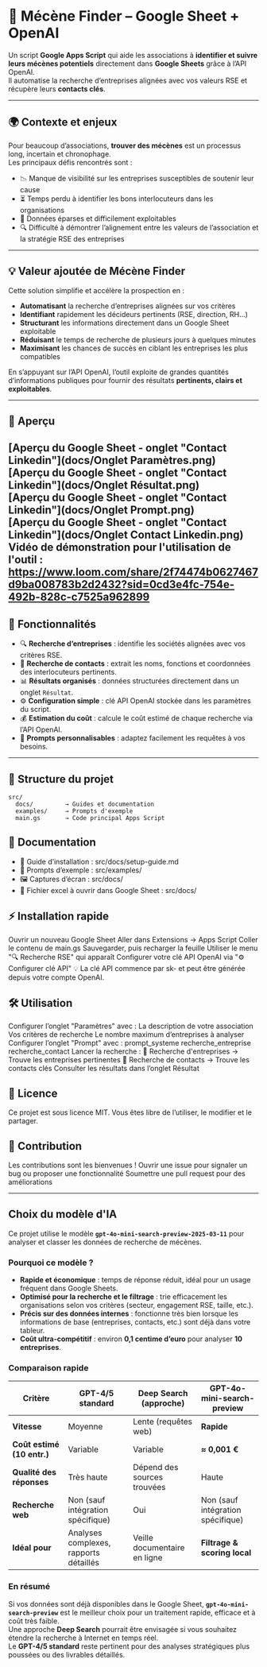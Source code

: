 # 🎯 Mécène Finder – Google Sheet + OpenAI

Un script **Google Apps Script** qui aide les associations à **identifier et suivre leurs mécènes potentiels** directement dans **Google Sheets** grâce à l’API OpenAI.  
Il automatise la recherche d’entreprises alignées avec vos valeurs RSE et récupère leurs **contacts clés**.

---
## 🌍 Contexte et enjeux

Pour beaucoup d’associations, **trouver des mécènes** est un processus long, incertain et chronophage.  
Les principaux défis rencontrés sont :  
- 📉 Manque de visibilité sur les entreprises susceptibles de soutenir leur cause  
- ⏳ Temps perdu à identifier les bons interlocuteurs dans les organisations  
- 📑 Données éparses et difficilement exploitables  
- 🔍 Difficulté à démontrer l’alignement entre les valeurs de l’association et la stratégie RSE des entreprises  

---

## 💡 Valeur ajoutée de Mécène Finder

Cette solution simplifie et accélère la prospection en :  
- **Automatisant** la recherche d’entreprises alignées sur vos critères  
- **Identifiant** rapidement les décideurs pertinents (RSE, direction, RH…)  
- **Structurant** les informations directement dans un Google Sheet exploitable  
- **Réduisant** le temps de recherche de plusieurs jours à quelques minutes  
- **Maximisant** les chances de succès en ciblant les entreprises les plus compatibles

En s’appuyant sur l’API OpenAI, l’outil exploite de grandes quantités d’informations publiques pour fournir des résultats **pertinents, clairs et exploitables**.

---

## 📸 Aperçu
[Aperçu du Google Sheet - onglet "Contact Linkedin"](docs/Onglet Paramètres.png)  
[Aperçu du Google Sheet - onglet "Contact Linkedin"](docs/Onglet Résultat.png)  
[Aperçu du Google Sheet - onglet "Contact Linkedin"](docs/Onglet Prompt.png)  
[Aperçu du Google Sheet - onglet "Contact Linkedin"](docs/Onglet Contact Linkedin.png)  
Vidéo de démonstration pour l'utilisation de l'outil : https://www.loom.com/share/2f74474b0627467d9ba008783b2d2432?sid=0cd3e4fc-754e-492b-828c-c7525a962899
---

## 🚀 Fonctionnalités

- 🔍 **Recherche d’entreprises** : identifie les sociétés alignées avec vos critères RSE.
- 👥 **Recherche de contacts** : extrait les noms, fonctions et coordonnées des interlocuteurs pertinents.
- 📊 **Résultats organisés** : données structurées directement dans un onglet `Résultat`.
- ⚙️ **Configuration simple** : clé API OpenAI stockée dans les paramètres du script.
- 💰 **Estimation du coût** : calcule le coût estimé de chaque recherche via l’API OpenAI.
- 📂 **Prompts personnalisables** : adaptez facilement les requêtes à vos besoins.

---

## 📁 Structure du projet

```plaintext
src/
  docs/         → Guides et documentation
  examples/     → Prompts d'exemple
  main.gs       → Code principal Apps Script
```
## 📖 Documentation
- 📜 Guide d’installation : src/docs/setup-guide.md
- 💬 Prompts d’exemple : src/examples/
- 🖼 Captures d’écran : src/docs/
- 📖 Fichier excel à ouvrir dans Google Sheet : src/docs/

## ⚡ Installation rapide
Ouvrir un nouveau Google Sheet
Aller dans Extensions → Apps Script
Coller le contenu de main.gs
Sauvegarder, puis recharger la feuille
Utiliser le menu "🔍 Recherche RSE" qui apparaît
Configurer votre clé API OpenAI via "⚙️ Configurer clé API"
💡 La clé API commence par sk- et peut être générée depuis votre compte OpenAI.

## 🛠 Utilisation
Configurer l’onglet "Paramètres" avec :
La description de votre association
Vos critères de recherche
Le nombre maximum d’entreprises à analyser
Configurer l’onglet "Prompt" avec :
prompt_systeme
recherche_entreprise
recherche_contact
Lancer la recherche :
🏢 Recherche d'entreprises → Trouve les entreprises pertinentes
👥 Recherche de contacts → Trouve les contacts clés
Consulter les résultats dans l’onglet Résultat

## 📜 Licence
Ce projet est sous licence MIT. Vous êtes libre de l’utiliser, le modifier et le partager.

## 🤝 Contribution
Les contributions sont les bienvenues !
Ouvrir une issue pour signaler un bug ou proposer une fonctionnalité
Soumettre une pull request pour des améliorations

---

## Choix du modèle d'IA

Ce projet utilise le modèle **`gpt-4o-mini-search-preview-2025-03-11`** pour analyser et classer les données de recherche de mécènes.  

### Pourquoi ce modèle ?
- **Rapide et économique** : temps de réponse réduit, idéal pour un usage fréquent dans Google Sheets.  
- **Optimisé pour la recherche et le filtrage** : trie efficacement les organisations selon vos critères (secteur, engagement RSE, taille, etc.).  
- **Précis sur des données internes** : fonctionne très bien lorsque les informations de base (entreprises, contacts, etc.) sont déjà dans votre tableur.  
- **Coût ultra-compétitif** : environ **0,1 centime d’euro** pour analyser **10 entreprises**.  

### Comparaison rapide

| Critère                     | GPT-4/5 standard                         | Deep Search (approche)                                     | GPT-4o-mini-search-preview |
|-----------------------------|----------------------------------------|------------------------------------------------------------|----------------------------|
| **Vitesse**                 | Moyenne                                | Lente (requêtes web)                                       | **Rapide**                 |
| **Coût estimé (10 entr.)**  | Variable                               | Variable                                                   | **≈ 0,001 €**               |
| **Qualité des réponses**    | Très haute                             | Dépend des sources trouvées                                | Haute                      |
| **Recherche web**           | Non (sauf intégration spécifique)      | Oui                                                        | Non (sauf intégration spécifique)   |
| **Idéal pour**              | Analyses complexes, rapports détaillés | Veille documentaire en ligne                               | **Filtrage & scoring local** |

### En résumé
Si vos données sont déjà disponibles dans le Google Sheet, **`gpt-4o-mini-search-preview`** est le meilleur choix pour un traitement rapide, efficace et à coût très faible.  
Une approche **Deep Search** pourrait être envisagée si vous souhaitez étendre la recherche à Internet en temps réel.  
Le **GPT-4/5 standard** reste pertinent pour des analyses stratégiques plus poussées ou des livrables détaillés.  
